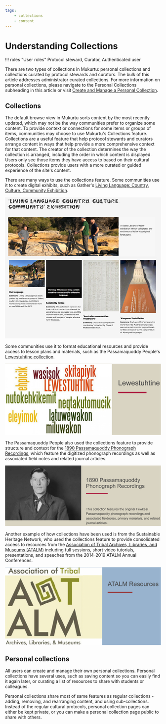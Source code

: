 ```yaml
---
tags: 
    - collections
    - content
---
```

# Understanding Collections

!!! roles "User roles" 
    Protocol steward, Curator, Authenticated user

There are two types of collections in Mukurtu: personal collections and collections curated by protocol stewards and curators. The bulk of this article addresses administrator curated collections. For more information on personal collections, please navigate to the Personal Collections subheading in this article or visit [Create and Manage a Personal Collection](PersonalCollection.md).

## Collections 

The default browse view in Mukurtu sorts content by the most recently updated, which may not be the way communities prefer to organize some content. To provide context or connections for some items or groups of items, communities may choose to use Mukurtu's Collections feature. Collections are a useful feature that help protocol stewards and curators arrange content in ways that help provide a more comprehensive context for that content. The creator of the collection determines the way the collection is arranged, including the order in which content is displayed. Users only see those items they have access to based on their cultural protocols. Collections provide users with a more curated or guided experience of the site's content.

There are many ways to use the collections feature. Some communities use it to create digital exhibits, such as Gather's [Living Language: Country, Culture, Community Exhibition](https://gather.sl.nsw.gov.au/collection/living-language-country-culture-community-exhibition).

[![Gather's Living Language Country Culture and Community Exhibition collection page.](../_embeds/collections1.png)](https://gather.sl.nsw.gov.au/collection/living-language-country-culture-community-exhibition)

Some communities use it to format educational resources and provide access to lesson plans and materials, such as the Passamaquoddy People's [Lewestuhtine collection](https://passamaquoddypeople.com/collection/lewestuhtine). 

[![Passamaquoddy People's Lewestuhtine collection.](../_embeds/collections2.png)](https://passamaquoddypeople.com/collection/lewestuhtine)

The Passamaquoddy People also used the collections feature to provide structure and context for the [1890 Passamaquoddy Phonograph Recordings](https://passamaquoddypeople.com/collection/1890-passamaquoddy-phonograph-recordings), which feature the digitized phonograph recordings as well as associated field notes and related journal articles.

[![Passamaquoddy People's 1890 Passamaquoddy Phonograph Recordings collection.](../_embeds/collections3.png)](https://passamaquoddypeople.com/collection/1890-passamaquoddy-phonograph-recordings)

Another example of how collections have been used is from the Sustainable Heritage Network, who used the collections feature to provide consolidated access to resources from the [Association of Tribal Archives, Libraries, and Museums (ATALM)](https://sustainableheritagenetwork.org/collection/atalm-resources) including full sessions, short video tutorials, presentations, and speeches from the 2014-2019 ATALM Annual Conferences.

[![Association of Tribal Archives, Libraries, and Museums resources.](../_embeds/collections4.png)](https://sustainableheritagenetwork.org/collection/atalm-resources)

## Personal collections

All users can create and manage their own personal collections. Personal collections have several uses, such as saving content so you can easily find it again later, or curating a list of resources to share with students or colleagues.

Personal collections share most of same features as regular collections - adding, removing, and rearranging content, and using sub-collections. Instead of the regular cultural protocols, personal collection pages can either be kept private, or you can make a personal collection page public to share with others.